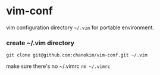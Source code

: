 # vim-conf
vim configuration directory `~/.vim` for portable environment.

### create ~/.vim directory
`git clone git@github.com:chanokim/vim-conf.git ~/.vim`

make sure there's no ~/.vimrc
`rm ~/.vimrc`


